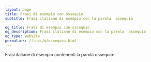 ```yaml
---
layout: page
title: Frasi di esempio con ossequio 
subtitle: Frasi italiane di esempio con la parola  ossequio

og_title: Frasi di esempio con ossequio 
og_description: Frasi italiane di esempio con la parola  ossequio
og_type: website
permalink: /frasi/o/ossequio.html
---
```


Frasi italiane di esempio contenenti la parola ossequio:


